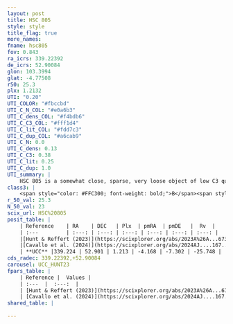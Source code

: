 ```yaml
---
layout: post
title: HSC 805
style: style
title_flag: true
more_names: 
fname: hsc805
fov: 0.843
ra_icrs: 339.22392
de_icrs: 52.90084
glon: 103.3994
glat: -4.77508
r50: 25.3
plx: 1.2132
UTI: "0.20"
UTI_COLOR: "#fbccbd"
UTI_C_N_COL: "#e0a6b3"
UTI_C_dens_COL: "#f4bdb6"
UTI_C_C3_COL: "#fff1d4"
UTI_C_lit_COL: "#fdd7c3"
UTI_C_dup_COL: "#a6cab9"
UTI_C_N: 0.0
UTI_C_dens: 0.13
UTI_C_C3: 0.38
UTI_C_lit: 0.25
UTI_C_dup: 1.0
UTI_summary: |
    HSC 805 is a somewhat close, sparse, very loose object of low C3 quality. It was recently reported in the literature.<br><br><span style="color: #99180f; font-weight: bold;">Warning: </span>contains less than 25 stars with <i>P>0.5</i> estimated.
class3: |
    <span style="color: #FFC300; font-weight: bold;">B</span><span style="color: red; font-weight: bold;">C</span>
r_50_val: 25.3
N_50_val: 23
scix_url: HSC%20805
posit_table: |
    | Reference    | RA    | DEC   | Plx  | pmRA  | pmDE   |  Rv  |
    | :---         | :---: | :---: | :---: | :---: | :---: | :---: |
    |[Hunt & Reffert (2023)](https://scixplorer.org/abs/2023A%26A...673A.114H) | 339.007 | 52.856 | 1.215 | -4.087 | -7.208 | -31.462 |
    |[Cavallo et al. (2024)](https://scixplorer.org/abs/2024AJ....167...12C) | 339.512 | 52.864 | 1.215 | -- | -- | -- |
    | **UCC** |339.224 | 52.901 | 1.213 | -4.168 | -7.302 | -25.748 | 
cds_radec: 339.22392,+52.90084
carousel: UCC_HUNT23
fpars_table: |
    | Reference |  Values |
    | :---  |  :---:  |
    | [Hunt & Reffert (2023)](https://scixplorer.org/abs/2023A%26A...673A.114H) | `AV50=0.731, diffAV50=0.632, MOD50=9.466, logAge50=8.006` |
    | [Cavallo et al. (2024)](https://scixplorer.org/abs/2024AJ....167...12C) | `AV50=0.89, dMod50=9.67, logAge50=8.32, [Fe/H]50=0.25` |
shared_table: |
    
---
```

